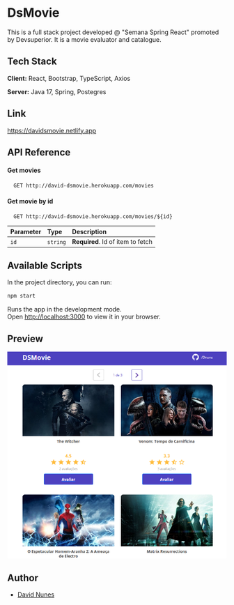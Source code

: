 # DsMovie

This is a full stack project developed @ "Semana Spring React" promoted by Devsuperior. It is a movie evaluator and catalogue.
## Tech Stack

**Client:** React, Bootstrap, TypeScript, Axios

**Server:** Java 17, Spring, Postegres

## Link
https://davidsmovie.netlify.app

## API Reference

#### Get movies

```http
  GET http://david-dsmovie.herokuapp.com/movies
```

#### Get movie by id

```http
  GET http://david-dsmovie.herokuapp.com/movies/${id}
```

| Parameter | Type     | Description                       |
| :-------- | :------- | :-------------------------------- |
| `id`      | `string` | **Required**. Id of item to fetch |

## Available Scripts

In the project directory, you can run:

```bash
npm start
```

Runs the app in the development mode.\
Open [http://localhost:3000](http://localhost:3000) to view it in your browser.

## Preview

![](project-img.jpg)

## Author

- [David Nunes](https://www.github.com/Dnuns)
